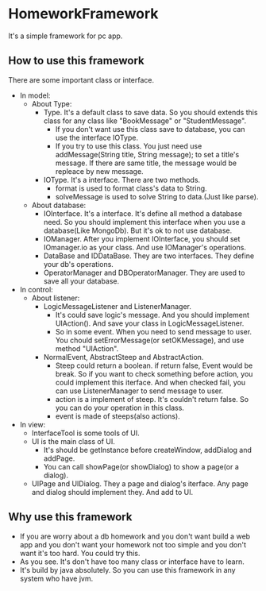 # HomeworkFramework
It's a simple framework for pc app.

## How to use this framework
There are some important class or interface.
  * In model:
    * About Type:
      * Type. It's a default class to save data. So you should extends this class for any class like "BookMessage" or "StudentMessage".
         * If you don't want use this class save to database, you can use the interface IOType.
         * If you try to use this class. You just need use addMessage(String title, String message); to set a title's message. If there are same title, the message would be repleace by new message.
      * IOType. It's a interface. There are two methods.
         * format is used to format class's data to String.
         * solveMessage is used to solve String to data.(Just like parse).
    * About database:
      * IOInterface. It's a interface. It's define all method a database need. So you should implement this interface when you use a database(Like MongoDb). But it's ok to not use database.
      * IOManager. After you implement IOInterface, you should set IOmanager.io as your class. And use IOManager's operations.
      * DataBase and IDDataBase. They are two interfaces. They define your db's operations.
      * OperatorManager and DBOperatorManager. They are used to save all your database.
  * In control:
    * About listener:
      * LogicMessageListener and ListenerManager. 
        * It's could save logic's message. And you should implement UIAction(). And save your class in LogicMessageListener.
        * So in some event. When you need to send message to user. You chould setErrorMessage(or setOKMessage), and use method "UIAction".
      * NormalEvent, AbstractSteep and AbstractAction.
        * Steep could return a boolean. if return false, Event would be break. So if you want to check something before action, you could implement this iterface. And when checked fail, you can use ListenerManager to send message to user.
        * action is a implement of steep. It's couldn't return false. So you can do your operation in this class.
        * event is made of steeps(also actions).
  * In view:
    * InterfaceTool is some tools of UI.
    * UI is the main class of UI.
      * It's should be getInstance before createWindow, addDialog and addPage.
      * You can call showPage(or showDialog) to show a page(or a dialog).
    * UIPage and UIDialog. They a page and dialog's iterface. Any page and dialog should implement they. And add to UI.
    
## Why use this framework
   * If you are worry about a db homework and you don't want build a web app and you don't want your homework not too simple and you don't want it's too hard. You could try this.
   * As you see. It's don't have too many class or interface have to learn.
   * It's build by java absolutely. So you can use this framework in any system who have jvm.
